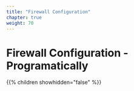 ```yaml
---
title: "Firewall Configuration"
chapter: true
weight: 70
---
```


# Firewall Configuration - Programatically

{{% children showhidden="false" %}}